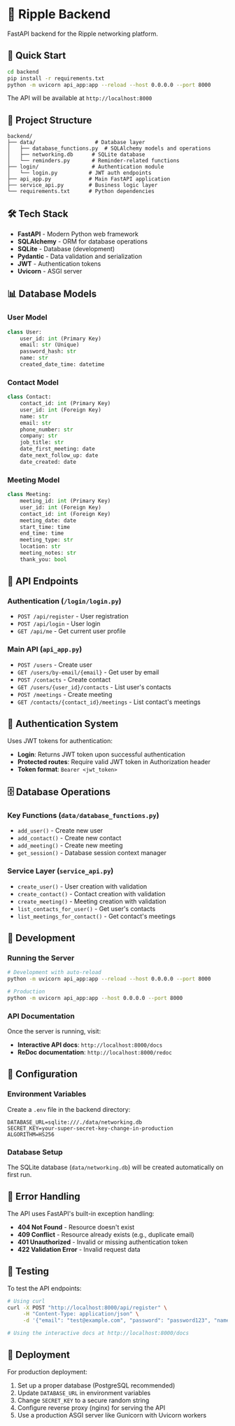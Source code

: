 # 🌊 Ripple Backend

FastAPI backend for the Ripple networking platform.

## 🚀 Quick Start

```bash
cd backend
pip install -r requirements.txt
python -m uvicorn api_app:app --reload --host 0.0.0.0 --port 8000
```

The API will be available at `http://localhost:8000`

## 📁 Project Structure

```
backend/
├── data/                   # Database layer
│   ├── database_functions.py  # SQLAlchemy models and operations
│   ├── networking.db      # SQLite database
│   └── reminders.py       # Reminder-related functions
├── login/                 # Authentication module
│   └── login.py          # JWT auth endpoints
├── api_app.py            # Main FastAPI application
├── service_api.py        # Business logic layer
└── requirements.txt      # Python dependencies
```

## 🛠️ Tech Stack

- **FastAPI** - Modern Python web framework
- **SQLAlchemy** - ORM for database operations
- **SQLite** - Database (development)
- **Pydantic** - Data validation and serialization
- **JWT** - Authentication tokens
- **Uvicorn** - ASGI server

## 📊 Database Models

### User Model
```python
class User:
    user_id: int (Primary Key)
    email: str (Unique)
    password_hash: str
    name: str
    created_date_time: datetime
```

### Contact Model
```python
class Contact:
    contact_id: int (Primary Key)
    user_id: int (Foreign Key)
    name: str
    email: str
    phone_number: str
    company: str
    job_title: str
    date_first_meeting: date
    date_next_follow_up: date
    date_created: date
```

### Meeting Model
```python
class Meeting:
    meeting_id: int (Primary Key)
    user_id: int (Foreign Key)
    contact_id: int (Foreign Key)
    meeting_date: date
    start_time: time
    end_time: time
    meeting_type: str
    location: str
    meeting_notes: str
    thank_you: bool
```

## 🔗 API Endpoints

### Authentication (`/login/login.py`)
- `POST /api/register` - User registration
- `POST /api/login` - User login
- `GET /api/me` - Get current user profile

### Main API (`api_app.py`)
- `POST /users` - Create user
- `GET /users/by-email/{email}` - Get user by email
- `POST /contacts` - Create contact
- `GET /users/{user_id}/contacts` - List user's contacts
- `POST /meetings` - Create meeting
- `GET /contacts/{contact_id}/meetings` - List contact's meetings

## 🔐 Authentication System

Uses JWT tokens for authentication:
- **Login**: Returns JWT token upon successful authentication
- **Protected routes**: Require valid JWT token in Authorization header
- **Token format**: `Bearer <jwt_token>`

## 🗄️ Database Operations

### Key Functions (`data/database_functions.py`)
- `add_user()` - Create new user
- `add_contact()` - Create new contact
- `add_meeting()` - Create new meeting
- `get_session()` - Database session context manager

### Service Layer (`service_api.py`)
- `create_user()` - User creation with validation
- `create_contact()` - Contact creation with validation
- `create_meeting()` - Meeting creation with validation
- `list_contacts_for_user()` - Get user's contacts
- `list_meetings_for_contact()` - Get contact's meetings

## 🚀 Development

### Running the Server

```bash
# Development with auto-reload
python -m uvicorn api_app:app --reload --host 0.0.0.0 --port 8000

# Production
python -m uvicorn api_app:app --host 0.0.0.0 --port 8000
```

### API Documentation

Once the server is running, visit:
- **Interactive API docs**: `http://localhost:8000/docs`
- **ReDoc documentation**: `http://localhost:8000/redoc`

## 🔧 Configuration

### Environment Variables
Create a `.env` file in the backend directory:
```
DATABASE_URL=sqlite:///./data/networking.db
SECRET_KEY=your-super-secret-key-change-in-production
ALGORITHM=HS256
```

### Database Setup
The SQLite database (`data/networking.db`) will be created automatically on first run.

## 📝 Error Handling

The API uses FastAPI's built-in exception handling:
- **404 Not Found** - Resource doesn't exist
- **409 Conflict** - Resource already exists (e.g., duplicate email)
- **401 Unauthorized** - Invalid or missing authentication token
- **422 Validation Error** - Invalid request data

## 🧪 Testing

To test the API endpoints:

```bash
# Using curl
curl -X POST "http://localhost:8000/api/register" \
     -H "Content-Type: application/json" \
     -d '{"email": "test@example.com", "password": "password123", "name": "Test User"}'

# Using the interactive docs at http://localhost:8000/docs
```

## 🚀 Deployment

For production deployment:

1. Set up a proper database (PostgreSQL recommended)
2. Update `DATABASE_URL` in environment variables
3. Change `SECRET_KEY` to a secure random string
4. Configure reverse proxy (nginx) for serving the API
5. Use a production ASGI server like Gunicorn with Uvicorn workers
